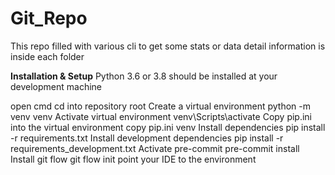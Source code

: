 # Git_Repo
This repo filled with various cli to get some stats or data
detail information is inside each folder

**Installation & Setup**
Python 3.6 or 3.8 should be installed at your development machine

open cmd
cd into repository root
Create a virtual environment python -m venv venv
Activate virtual environment venv\Scripts\activate
Copy pip.ini into the virtual environment copy pip.ini venv
Install dependencies pip install -r requirements.txt
Install development dependencies pip install -r requirements_development.txt
Activate pre-commit pre-commit install
Install git flow git flow init
point your IDE to the environment
